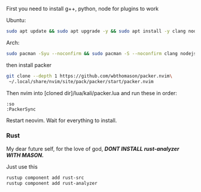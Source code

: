 First you need to install g++, python, node for plugins to work

Ubuntu:
```sh
sudo apt update && sudo apt upgrade -y && sudo apt install -y clang nodejs npm python3 python3-pip git neovim unzip
```

Arch:
```sh
sudo pacman -Syu --noconfirm && sudo pacman -S --noconfirm clang nodejs npm python-pip git unzip neovim
```

then install packer

```sh
git clone --depth 1 https://github.com/wbthomason/packer.nvim\
 ~/.local/share/nvim/site/pack/packer/start/packer.nvim
```

Then nvim into [cloned dir]/lua/kali/packer.lua
and run these in order:
```
:so
:PackerSync
```

Restart neovim. Wait for everything to install.

### Rust

My dear future self, for the love of god, ***DONT INSTALL rust-analyzer WITH MASON.***

Just use this
```sh
rustup component add rust-src
rustup component add rust-analyzer
```
